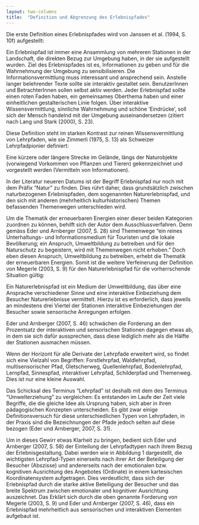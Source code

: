 ```yaml
---
layout: two-columns
title:  "Definition und Abgrenzung des Erlebnispfades"
---
```

Die erste Definition eines Erlebnispfades wird von Janssen et al. (1994, S. 10f) aufgestellt:

Ein Erlebnispfad ist immer eine Ansammlung von mehreren Stationen in der Landschaft, die direkten Bezug zur Umgebung haben, in der sie aufgestellt wurden. Ziel des Erlebnispfades ist es, Informationen zu geben und für die Wahrnehmung der Umgebung zu sensibilisieren. Die Informationsvermittlung muss interessant und ansprechend sein. Anstelle langer belehrender Texte sollte sie interaktiv gestaltet sein. BenutzerInnen und BetrachterInnen sollen selbst aktiv werden. Jeder Erlebnispfad sollte einen roten Faden haben, ein gemeinsames Oberthema haben und einer einheitlichen gestalterischen Linie folgen. Über interaktive Wissensvermittlung, sinnliche Wahrnehmung und schöne ‘Eindrücke’, soll sich der Mensch handelnd mit der Umgebung auseinandersetzen (zitiert nach Lang und Stark (2000), S. 23).

Diese Definition steht im starken Kontrast zur reinen Wissensvermittlung von Lehrpfaden, wie sie Zimmerli (1975, S. 13) als Schweizer Lehrpfadpionier definiert:

Eine kürzere oder längere Strecke im Gelände, längs der Naturobjekte (vorwiegend Vorkommen von Pflanzen und Tieren) gekennzeichnet und vorgestellt werden (Vermitteln von Informationen).

In der Literatur neueren Datums ist der Begriff Erlebnispfad nur noch mit dem Präfix “Natur” zu finden. Dies rührt daher, dass grundsätzlich zwischen naturbezogenen Erlebnispfaden, dem sogenannten Naturerlebnispfad, und den sich mit anderen (mehrheitlich kulturhistorischen) Themen befassenden Themenwegen unterschieden wird.

Um die Thematik der erneuerbaren Energien einer dieser beiden Kategorien zuordnen zu können, behilft sich der Autor dem Ausschlussverfahren. Denn gemäss Eder und Arnberger (2007, S. 28) sind Themenwege “ein reines Unterhaltungs- und Informationsmedium für Touristen und die lokale Bevölkerung; ein Anspruch, Umweltbildung zu betreiben und für den Naturschutz zu begeistern, wird mit Themenwegen nicht erhoben.” Doch eben diesen Anspruch, Umweltbildung zu betreiben, erhebt die Thematik der erneuerbaren Energien. Somit ist die weitere Verfeinerung der Definition von Megerle (2003, S. 9) für den Naturerlebnispfad für die vorherrschende Situation gültig:

Ein Naturerlebnispfad ist ein Medium der Umweltbildung, das über eine Ansprache verschiedener Sinne und eine interaktive Einbeziehung dem Besucher Naturerlebnisse vermittelt. Hierzu ist es erforderlich, dass jeweils an mindestens drei Viertel der Stationen interaktive Einbeziehungen der Besucher sowie sensorische Anregungen erfolgen.

Eder und Arnberger (2007, S. 46) schwächen die Forderung an den Prozentsatz der interaktiven und sensorischen Stationen dagegen etwas ab, in dem sie sich dafür aussprechen, dass diese lediglich mehr als die Hälfte der Stationen ausmachen müssen.

Wenn der Horizont für alle Derivate der Lehrpfade erweitert wird, so findet sich eine Vielzahl von Begriffen: Forstlehrpfad, Waldlehrpfad, multisensorischer Pfad, Gletscherweg, Quellenlehrpfad, Bodenlehrpfad, Lernpfad, Sinnespfad, interaktiver Lehrpfad, Schilderpfad und Themenweg. Dies ist nur eine kleine Auswahl.

Das Schicksal des Terminus “Lehrpfad” ist deshalb mit dem des Terminus “Umwelterziehung” zu vergleichen: Es entstanden im Laufe der Zeit viele Begriffe, die die gleiche Idee als Ursprung haben, sich aber in ihren pädagogischen Konzepten unterscheiden. Es gibt zwar einige Definitionsversuch für diese unterschiedlichen Typen von Lehrpfaden, in der Praxis sind die Bezeichnungen der Pfade jedoch selten auf diese bezogen (Eder und Arnberger, 2007, S. 31).

Um in dieses Gewirr etwas Klarheit zu bringen, bedient sich Eder und Arnberger (2007, S. 58) der Einteilung der Lehrpfadtypen nach ihrem Bezug der Erlebnisgestaltung. Dabei werden wie in Abbildung 1 dargestellt, die wichtigsten Lehrpfad-Typen einerseits nach ihrer Art der Beteiligung der Besucher (Abszisse) und andererseits nach der emotionalen bzw. kognitiven Ausrichtung des Angebotes (Ordinate) in einem kartesischen Koordinatensystem aufgetragen. Dies verdeutlicht, dass sich der Erlebnispfad durch die starke aktive Beteiligung der Besucher und das breite Spektrum zwischen emotionaler und kognitiver Ausrichtung auszeichnet. Das Erklärt sich durch die oben genannte Forderung von Megerle (2003, S. 9) und Eder und Arnberger (2007, S. 46), dass ein Erlebnispfad mehrheitlich aus sensorischen und interaktiven Elementen aufgebaut ist.
